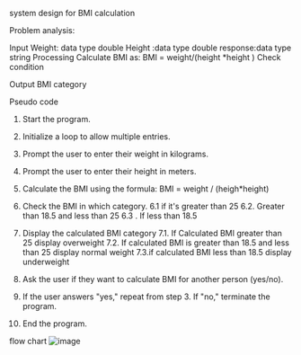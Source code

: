 system design for BMI calculation

Problem analysis:

Input
Weight: data type double
Height :data type double
response:data type string
Processing
Calculate BMI as:
BMI = weight/(height *height )
Check condition 

Output 
BMI category 


Pseudo code 

1. Start the program.
2. Initialize a loop to allow multiple entries.
3. Prompt the user to enter their weight in kilograms.
4. Prompt the user to enter their height in meters.
5. Calculate the BMI using the formula:
BMI = weight / (heigh*height)
6. Check the BMI in which category.
6.1 if it's greater than 25
6.2. Greater than 18.5 and less than 25
6.3 . If less than 18.5 
7. Display the calculated BMI category 
7.1. If Calculated BMI greater than 25 display overweight 
7.2. If calculated BMI is greater than 18.5 and less than 25 display normal weight 
7.3.if calculated BMI less than 18.5 display underweight 

8. Ask the user if they want to calculate BMI for another person (yes/no).
9. If the user answers "yes," repeat from step 3. If "no," terminate the program.
10. End the program.



flow chart 
![image](https://github.com/user-attachments/assets/e87dbb9e-3019-42f9-9200-f3f66f3de24f)





